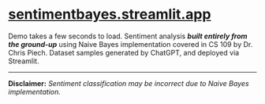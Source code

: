 # <a href="https://naivebayes.streamlit.app/" target="_blank" style="text-decoration: underline;">sentimentbayes.streamlit.app</a>

Demo takes a few seconds to load. Sentiment analysis **_built entirely from the ground-up_** using Naive Bayes implementation covered in CS 109 by Dr. Chris Piech. Dataset samples generated by ChatGPT, and deployed via Streamlit.

---

**Disclaimer:** _Sentiment classification may be incorrect due to Naive Bayes implementation._
